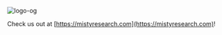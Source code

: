 ![logo-og](https://github.com/mistyresearch/.github/assets/6618908/d1083086-36d4-4a4e-bb0b-2b6c6b09df4a)

Check us out at [https://mistyresearch.com](https://mistyresearch.com)!
